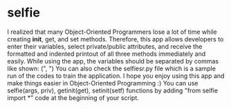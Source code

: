# selfie
I realized that many Object-Oriented Programmers lose a lot of time while creating __init__, get, and set methods. Therefore, this app allows developers to enter their variables, select private/public attributes, and receive the formatted and indented printout of all three methods immediately and easily. 
While using the app, the variables should be separated by commas like shown: (", ")
You can also check the selfiesr.py file which is a sample run of the codes to train the application.
I hope you enjoy using this app and make things easier in Object-Oriented Programming :)
You can use selfie(args, priv), getinit(get), setinit(setf) functions by adding "from selfie import *" code at the beginning of your script.
